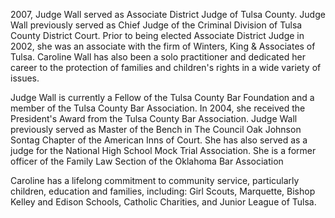 ﻿---
fname: 'Caroline'
lname: 'Wall'
id: 861
published: false
layout: judge-bio
---
2007, Judge Wall served as Associate District Judge of Tulsa
County. Judge Wall previously served as Chief Judge of the Criminal
Division of Tulsa County District Court. Prior to being elected
Associate District Judge in 2002, she was an associate with the firm of
Winters, King & Associates of Tulsa. Caroline Wall has also been a solo
practitioner and dedicated her career to the protection of families and
children's rights in a wide variety of issues.

Judge Wall is currently a Fellow of the Tulsa County Bar Foundation and
a member of the Tulsa County Bar Association. In 2004, she received the
President's Award from the Tulsa County Bar Association. Judge Wall
previously served as Master of the Bench in The Council Oak Johnson
Sontag Chapter of the American Inns of Court. She has also served as a
judge for the National High School Mock Trial Association. She is a
former officer of the Family Law Section of the Oklahoma Bar Association

Caroline has a lifelong commitment to community service, particularly
children, education and families, including: Girl Scouts, Marquette,
Bishop Kelley and Edison Schools, Catholic Charities, and Junior League
of Tulsa.
